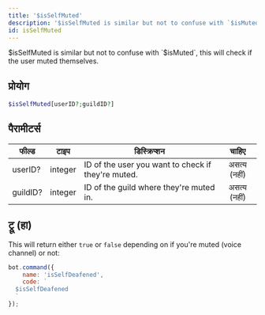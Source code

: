 ```yaml
---
title: '$isSelfMuted'
description: '$isSelfMuted is similar but not to confuse with `$isMuted`, this will check if the user muted themselves.'
id: isSelfMuted
---
```


$isSelfMuted is similar but not to confuse with `$isMuted`, this will check if the user muted themselves.

## प्रोयोग

```php
$isSelfMuted[userID?;guildID?]
```

## पैरामीटर्स

| फील्ड    | टाइप    | डिस्क्रिप्शन                                       |    चाहिए     |
| -------- | ------- | -------------------------------------------------- |:------------:|
| userID?  | integer | ID of the user you want to check if they're muted. | असत्य (नहीं) |
| guildID? | integer | ID of the guild where they're muted in.            | असत्य (नहीं) |

## ट्रू (हा)

This will return either `true` or `false` depending on if you're muted (voice channel) or not:

```javascript
bot.command({
    name: 'isSelfDeafened',
    code: `
  $isSelfDeafened
  `
});
```
